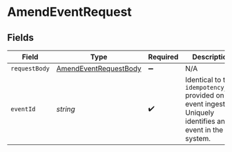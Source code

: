 # AmendEventRequest


## Fields

| Field                                                                                                       | Type                                                                                                        | Required                                                                                                    | Description                                                                                                 | Example                                                                                                     |
| ----------------------------------------------------------------------------------------------------------- | ----------------------------------------------------------------------------------------------------------- | ----------------------------------------------------------------------------------------------------------- | ----------------------------------------------------------------------------------------------------------- | ----------------------------------------------------------------------------------------------------------- |
| `requestBody`                                                                                               | [AmendEventRequestBody](../../models/operations/amendeventrequestbody.md)                                   | :heavy_minus_sign:                                                                                          | N/A                                                                                                         |                                                                                                             |
| `eventId`                                                                                                   | *string*                                                                                                    | :heavy_check_mark:                                                                                          | Identical to the `idempotency_key` provided on event ingestion. Uniquely identifies an event in the system. | fQp2wSmK7CF9oPcu                                                                                            |